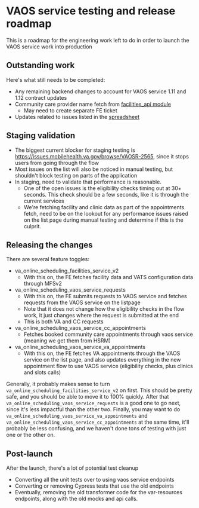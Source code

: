 # VAOS service testing and release roadmap

This is a roadmap for the engineering work left to do in order to launch the VAOS service work into production

## Outstanding work

Here's what still needs to be completed:

- Any remaining backend changes to account for VAOS service 1.11 and 1.12 contract updates
- Community care provider name fetch from [facilities_api module](https://github.com/department-of-veterans-affairs/va.gov-team/issues/32279)
  - May need to create separate FE ticket
- Updates related to issues listed in the [spreadsheet](https://docs.google.com/spreadsheets/d/1puA9NGzPFFRPwm-mYuugP441tMjB-1Kr0XrlkYrqGy4/edit#gid=2075084088)

## Staging validation

- The biggest current blocker for staging testing is https://issues.mobilehealth.va.gov/browse/VAOSR-2565, since it stops users from going through the flow
- Most issues on the list will also be noticed in manual testing, but shouldn't block testing on parts of the application
- In staging, need to validate that performance is reasonable.
   - One of the open issues is the eligibility checks timing out at 30+ seconds. This check should be a few seconds, like it is through the current services
   - We're fetching facility and clinic data as part of the appointments fetch, need to be on the lookout for any performance issues raised on the list page during manual testing and determine if this is the culprit.

## Releasing the changes

There are several feature toggles:

- va_online_scheduling_facilities_service_v2
  - With this on, the FE fetches facility data and VATS configuration data through MFSv2
- va_online_scheduling_vaos_service_requests
  - With this on, the FE submits requests to VAOS service and fetches requests from the VAOS service on the listpage
  - Note that it does not change how the eligibility checks in the flow work, it just changes where the request is submitted at the end
  - This is both VA and CC requests
- va_online_scheduling_vaos_service_cc_appointments
  - Fetches booked community care appointments through vaos service (meaning we get them from HSRM) 
- va_online_scheduling_vaos_service_va_appointments
  - With this on, the FE fetches VA appointments through the VAOS service on the list page, and also updates everything in the new appointment flow to use VAOS service (eligibility checks, plus clinics and slots calls)

Generally, it probably makes sense to turn `va_online_scheduling_facilities_service_v2` on first. This should be pretty safe, and you should be able to move it to 100% quickly. After that `va_online_scheduling_vaos_service_requests` is a good one to go next, since it's less impactful than the other two. Finally, you may want to do `va_online_scheduling_vaos_service_va_appointments` and `va_online_scheduling_vaos_service_cc_appointments` at the same time, it'll probably be less confusing, and we haven't done tons of testing with just one or the other on.

## Post-launch

After the launch, there's a lot of potential test cleanup

- Converting all the unit tests over to using vaos service endpoints
- Converting or removing Cypress tests that use the old endpoints
- Eventually, removing the old transformer code for the var-resources endpoints, along with the old mocks and api calls.
